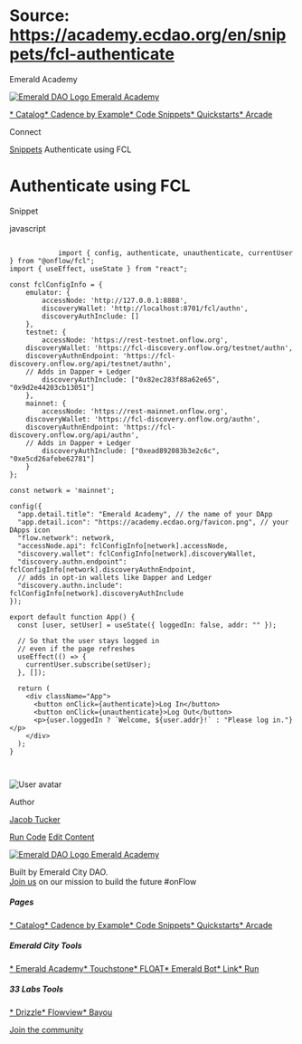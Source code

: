 # Source: https://academy.ecdao.org/en/snippets/fcl-authenticate

Emerald Academy





[![Emerald DAO Logo](/ea-logo.png)
Emerald Academy](/en/)


[* Catalog](/en/catalog)[* Cadence by Example](/en/cadence-by-example)[* Code Snippets](/en/snippets)[* Quickstarts](/en/quickstarts)[* Arcade](https://arcade.ecdao.org)

Connect



[Snippets](/en/snippets)
Authenticate using FCL

# Authenticate using FCL

Snippet

javascript

```
		
			import { config, authenticate, unauthenticate, currentUser } from "@onflow/fcl";
import { useEffect, useState } from "react";

const fclConfigInfo = {
	emulator: {
		accessNode: 'http://127.0.0.1:8888',
		discoveryWallet: 'http://localhost:8701/fcl/authn',
		discoveryAuthInclude: []
	},
	testnet: {
		accessNode: 'https://rest-testnet.onflow.org',
    discoveryWallet: 'https://fcl-discovery.onflow.org/testnet/authn',
    discoveryAuthnEndpoint: 'https://fcl-discovery.onflow.org/api/testnet/authn',
    // Adds in Dapper + Ledger
		discoveryAuthInclude: ["0x82ec283f88a62e65", "0x9d2e44203cb13051"]
	},
	mainnet: {
		accessNode: 'https://rest-mainnet.onflow.org',
    discoveryWallet: 'https://fcl-discovery.onflow.org/authn',
    discoveryAuthnEndpoint: 'https://fcl-discovery.onflow.org/api/authn',
    // Adds in Dapper + Ledger
		discoveryAuthInclude: ["0xead892083b3e2c6c", "0xe5cd26afebe62781"]
	}
};

const network = 'mainnet';

config({
  "app.detail.title": "Emerald Academy", // the name of your DApp
  "app.detail.icon": "https://academy.ecdao.org/favicon.png", // your DApps icon
  "flow.network": network,
  "accessNode.api": fclConfigInfo[network].accessNode,
  "discovery.wallet": fclConfigInfo[network].discoveryWallet,
  "discovery.authn.endpoint": fclConfigInfo[network].discoveryAuthnEndpoint,
  // adds in opt-in wallets like Dapper and Ledger
  "discovery.authn.include": fclConfigInfo[network].discoveryAuthInclude
});

export default function App() {
  const [user, setUser] = useState({ loggedIn: false, addr: "" });

  // So that the user stays logged in
  // even if the page refreshes
  useEffect(() => {
    currentUser.subscribe(setUser);
  }, []);

  return (
    <div className="App">
      <button onClick={authenticate}>Log In</button>
      <button onClick={unauthenticate}>Log Out</button>
      <p>{user.loggedIn ? `Welcome, ${user.addr}!` : "Please log in."}</p>
    </div>
  );
}
		 
	
```

![User avatar](/avatars/jacob.jpeg)

Author

[Jacob Tucker](https://twitter.com/jacobmtucker)

[Run Code](https://codesandbox.io/s/fcl-authenticate-gxr8mg)
[Edit Content](https://github.com/emerald-dao/emerald-academy-v2/tree/main/src/lib/content/snippets/fcl-authenticate/readme.md)



[![Emerald DAO Logo](/ea-logo.png)
Emerald Academy](/en/)

Built by Emerald City DAO.  
[Join us](https://discord.gg/emerald-city-906264258189332541) on our mission to build the future #onFlow

##### Pages

[* Catalog](/en/catalog)[* Cadence by Example](/en/cadence-by-example)[* Code Snippets](/en/snippets)[* Quickstarts](/en/quickstarts)[* Arcade](https://arcade.ecdao.org)


##### Emerald City Tools

[* Emerald Academy](https://academy.ecdao.org/)[* Touchstone](https://touchstone.city/)[* FLOAT](https://floats.city/)[* Emerald Bot](https://bot.ecdao.org/)[* Link](https://link.ecdao.org/)[* Run](https://run.ecdao.org/)


##### 33 Labs Tools

[* Drizzle](https://drizzle33.app/)[* Flowview](https://flowview.app/)[* Bayou](https://bayou33.app/)

[Join the community](https://discord.gg/emerald-city-906264258189332541)
